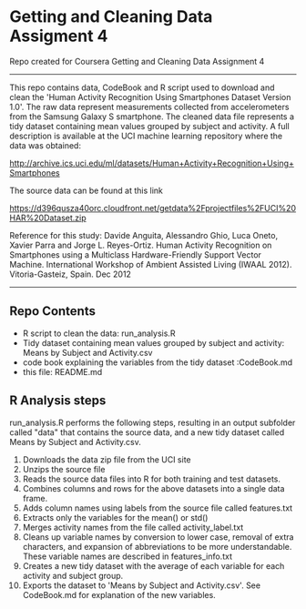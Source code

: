 # Getting and Cleaning Data Assigment 4
Repo created for Coursera Getting and Cleaning Data Assignment 4
****************************************************************
This repo contains data, CodeBook and R script used to download and clean the 'Human Activity Recognition Using Smartphones Dataset Version 1.0'. The raw data represent measurements collected from accelerometers from the Samsung Galaxy S smartphone. The cleaned data file represents a tidy dataset containing mean values grouped by subject and activity. A full description is available at the UCI machine learning repository where the data was obtained:

http://archive.ics.uci.edu/ml/datasets/Human+Activity+Recognition+Using+Smartphones

The source data can be found at this link

https://d396qusza40orc.cloudfront.net/getdata%2Fprojectfiles%2FUCI%20HAR%20Dataset.zip

Reference for this study:
Davide Anguita, Alessandro Ghio, Luca Oneto, Xavier Parra and Jorge L. Reyes-Ortiz. Human Activity Recognition on Smartphones using a Multiclass Hardware-Friendly Support Vector Machine. International Workshop of Ambient Assisted Living (IWAAL 2012). Vitoria-Gasteiz, Spain. Dec 2012
*****************************************************

## Repo Contents
- R script to clean the data: run_analysis.R
- Tidy dataset containing mean values grouped by subject and activity: Means by Subject and Activity.csv
- code book explaining the variables from the tidy dataset :CodeBook.md
- this file: README.md

## R Analysis steps
run_analysis.R performs the following steps, resulting in an output subfolder called "data" that contains the source data, and a new tidy dataset called Means by Subject and Activity.csv. 

1. Downloads the data zip file from the UCI site 
2. Unzips the source file
3. Reads the source data files into R for both training and test datasets.
4. Combines columns and rows for the above datasets into a single data frame.
5. Adds column names using labels from the source file called features.txt
6. Extracts only the variables for the mean() or std()
7. Merges activity names from the file called activity_label.txt
8. Cleans up variable names by conversion to lower case, removal of extra characters, and expansion of abbreviations to be more understandable. These variable names are described in features_info.txt
9. Creates a new tidy dataset with the average of each variable for each activity and subject group.
10. Exports the dataset to 'Means by Subject and Activity.csv'. See CodeBook.md for explanation of the new variables.
